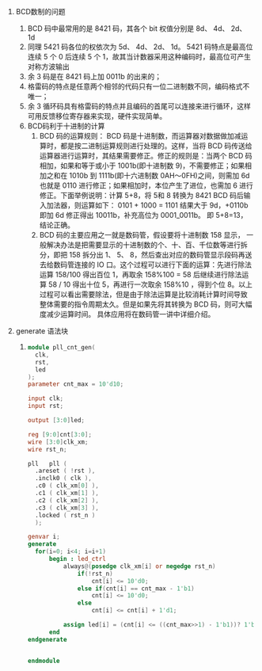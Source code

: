 1. BCD数制的问题

   1. BCD 码中最常用的是 8421 码，其各个 bit 权值分别是 8d、 4d、 2d、 1d
   2. 同理 5421 码各位的权依次为 5d、 4d、 2d、 1d。 5421 码特点是最高位连续 5 个 0 后连续 5 个 1，故其当计数器采用这种编码时，最高位可产生对称方波输出
   3. 余 3 码是在 8421 码上加 0011b 的出来的；
   4. 格雷码的特点是任意两个相邻的代码只有一位二进制数不同，编码格式不唯一；
   5. 余 3 循环码具有格雷码的特点并且编码的首尾可以连接来进行循环，这样可用反馈移位寄存器来实现，硬件实现简单。 
   6. BCD码利于十进制的计算
      1. BCD 码的运算规则： BCD 码是十进制数，而运算器对数据做加减运算时，都是按二进制运算规则进行处理的。这样，当将 BCD 码传送给运算器进行运算时，其结果需要修正。修正的规则是：当两个 BCD 码相加，如果和等于或小于 1001b(即十进制数 9)，不需要修正；如果相加之和在 1010b 到 1111b(即十六进制数 0AH～0FH)之间，则需加 6d 也就是 0110 进行修正；如果相加时，本位产生了进位，也需加 6 进行修正。下面举例说明：计算 5+8，将 5和 8 转换为 8421 BCD 码后输入加法器，则运算如下： 0101 + 1000 = 1101 结果大于 9d，+0110b 即加 6d 修正得出 10011b，补充高位为 0001_0011b。 即 5+8=13，结论正确。
      2. BCD 码的主要应用之一就是数码管，假设要将十进制数 158 显示， 一般解决办法是把需要显示的十进制数的个、十、百、千位数等进行拆分，即把 158 拆分出 1、 5、 8，然后查出对应的数码管显示段码再送去给数码管连接的 IO 口。这个过程可以进行下面的运算：先进行除法运算 158/100 得出百位 1，再取余 158%100 = 58 后继续进行除法运算 58 / 10 得出十位 5，再进行一次取余 158%10 ，得到个位 8。以上过程可以看出需要除法，但是由于除法运算是比较消耗计算时间导致整体需要的指令周期太久。但是如果先将其转换为 BCD 码，则可大幅度减少运算时间。 具体应用将在数码管一讲中详细介绍。 

2. generate 语法块

   1. ```verilog 
      module pll_cnt_gen(
      	clk,
      	rst,
      	led
      );
      parameter cnt_max = 10'd10;
      
      input clk;
      input rst;
      
      output [3:0]led;
      
      reg [9:0]cnt[3:0];
      wire [3:0]clk_xm;
      wire rst_n;
      
      pll	pll (
      	.areset ( !rst ),
      	.inclk0 ( clk ),
      	.c0 ( clk_xm[0] ),
      	.c1 ( clk_xm[1] ),
      	.c2 ( clk_xm[2] ),
      	.c3 ( clk_xm[3] ),
      	.locked ( rst_n )
      	);
      
      genvar i;
      generate 
      	for(i=0; i<4; i=i+1)
      		begin : led_ctrl
      			always@(posedge clk_xm[i] or negedge rst_n)
      				if(!rst_n)
      					cnt[i] <= 10'd0;
      				else if(cnt[i] == cnt_max - 1'b1)	
      					cnt[i] <= 10'd0;
      				else 
      					cnt[i] <= cnt[i] + 1'd1;
      
      			assign led[i] = (cnt[i] <= ((cnt_max>>1) - 1'b1))? 1'b1 : 1'b0;
      		end
      endgenerate 
      
      
      endmodule 
      
      
      ```

